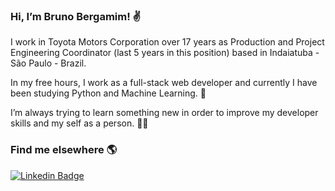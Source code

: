 <h3>Hi, I’m Bruno Bergamim! ✌</h3>

I work in Toyota Motors Corporation over 17 years as Production and Project Engineering Coordinator (last 5 years in this position) based in Indaiatuba - São Paulo - Brazil.

In my free hours, I work as a full-stack web developer and currently I have been studying Python and Machine Learning. 🤖

I’m always trying to learn something new in order to improve my developer skills and my self as a person. 💪🧠

<h3>Find me elsewhere 🌎</h3>
<a href="https://www.linkedin.com/in/brunobergamim/" rel="nofollow"><img src="https://camo.githubusercontent.com/cfd139be66d8fbebd1ef796ea0fb32ee5b8152e83b02d4b1fd5f936a89bb6d3f/68747470733a2f2f696d672e736869656c64732e696f2f62616467652f2d4c696e6b6564496e2d626c75653f7374796c653d666c61742d737175617265266c6f676f3d4c696e6b6564696e266c6f676f436f6c6f723d7768697465266c696e6b3d68747470733a2f2f7777772e6c696e6b6564696e2e636f6d2f696e2f68617273686b756d61726b68617472692f" alt="Linkedin Badge" data-canonical-src="https://img.shields.io/badge/-LinkedIn-blue?style=flat-square&amp;logo=Linkedin&amp;logoColor=white&amp;link=https://www.linkedin.com/in/harshkumarkhatri/" style="max-width:100%;"></a>  <a href="https://twitter.com/_diogorodrigues" rel="nofollow">
